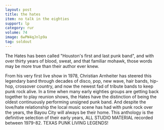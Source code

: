 ```yaml
---
layout: post
title: the hates
item: no talk in the eighties
support: lp
category: rur
volume: 74
image: 6wPW4qJnlp9a
tag: soldout
---
```


The Hates has been called "Houston's first and last punk band", and with over thirty years of blood, sweat, and that familiar mohawk, those words may be more true than their author ever knew.

From his very first live show in 1978, Christian Arnheiter has steered this legendary band through decades of disco, pop, new wave, hair bands, hip-hop, crossover country, and now the newest fad of tribute bands to keep punk rock alive. In a time when many early eighties groups are getting back together to play reunion shows, the Hates have the distinction of being the oldest continuously performing unsigned punk band. And despite the love/hate relationship the local music scene has had with punk rock over the years, the Bayou City will always be their home. This anthology is the definitive selection of their early years, ALL STUDIO MATERIAL recorded between 1979-82. TEXAS PUNK LIVING LEGENDS!
